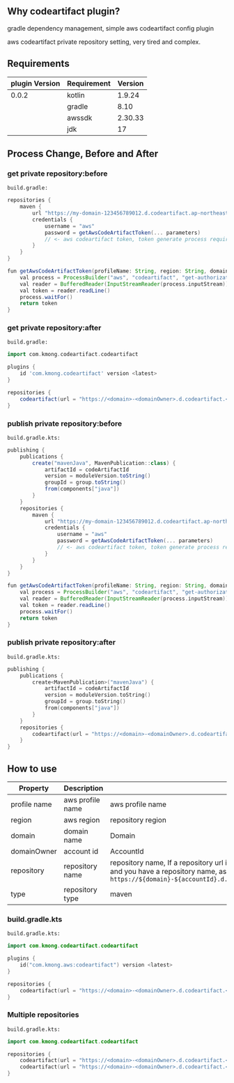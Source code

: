 ## Why codeartifact plugin?

gradle dependency management, simple aws codeartifact config plugin

aws codeartifact private repository setting, very tired and complex.

## Requirements

| plugin Version | Requirement | Version |
|----------------|-------------|---------|
| 0.0.2          | kotlin      | 1.9.24  |
|                | gradle      | 8.10    |
|                | awssdk      | 2.30.33 |
|                | jdk         | 17      |

## Process Change, Before and After
### get private repository:before

`build.gradle:`

```groovy
repositories {
    maven {
        url "https://my-domain-123456789012.d.codeartifact.ap-northeast-2.amazonaws.com/maven/my-repo"
        credentials {
            username = "aws"
            password = getAwsCodeArtifactToken(... parameters)
            // <- aws codeartifact token, token generate process required
        }
    }
}

fun getAwsCodeArtifactToken(profileName: String, region: String, domain: String, repositoryName: String): String {
    val process = ProcessBuilder("aws", "codeartifact", "get-authorization-token", "--profile", profileName, "--region", region, "--domain", domain, "--domain-owner", "123456789012", "--repository", repositoryName).start()
    val reader = BufferedReader(InputStreamReader(process.inputStream))
    val token = reader.readLine()
    process.waitFor()
    return token
}
```

### get private repository:after

`build.gradle:`

```groovy
import com.kmong.codeartifact.codeartifact

plugins {
    id 'com.kmong.codeartifact' version <latest>
}

repositories {
    codeartifact(url = "https://<domain>-<domainOwner>.d.codeartifact.<region>.amazonaws.com/<type>/<repository>?profile=<aws profile name, default=default>")
}
```

### publish private repository:before

`build.gradle.kts:`

```groovy
publishing {
    publications {
        create("mavenJava", MavenPublication::class) {
            artifactId = codeArtifactId
            version = moduleVersion.toString()
            groupId = group.toString()
            from(components["java"])
        }
    }
    repositories {
        maven {
            url "https://my-domain-123456789012.d.codeartifact.ap-northeast-2.amazonaws.com/maven/my-repo"
            credentials {
                username = "aws"
                password = getAwsCodeArtifactToken(... parameters)
                // <- aws codeartifact token, token generate process required
            }
        }
    }
}

fun getAwsCodeArtifactToken(profileName: String, region: String, domain: String, repositoryName: String): String {
    val process = ProcessBuilder("aws", "codeartifact", "get-authorization-token", "--profile", profileName, "--region", region, "--domain", domain, "--domain-owner", "123456789012", "--repository", repositoryName).start()
    val reader = BufferedReader(InputStreamReader(process.inputStream))
    val token = reader.readLine()
    process.waitFor()
    return token
}
```

### publish private repository:after

`build.gradle.kts:`

```kotlin
publishing {
    publications {
        create<MavenPublication>("mavenJava") {
            artifactId = codeArtifactId
            version = moduleVersion.toString()
            groupId = group.toString()
            from(components["java"])
        }
    }
    repositories {
        codeartifact(url = "https://<domain>-<domainOwner>.d.codeartifact.<region>.amazonaws.com/<type>/<repository>?profile=<aws profile name, default=default>")
    }
}
```

## How to use

| Property     | Description      | Default                                                                                                                                                                                                                                                     |
|--------------|------------------|-------------------------------------------------------------------------------------------------------------------------------------------------------------------------------------------------------------------------------------------------------------|
| profile name | aws profile name | aws profile name                                                                                                                                                                                                                                            |
| region       | aws region       | repository region                                                                                                                                                                                                                                           |
| domain       | domain name      | Domain                                                                                                                                                                                                                                                      |
| domainOwner  | account id       | AccountId                                                                                                                                                                                                                                                   |
| repository   | repository name  | repository name, If a repository url is present, this value is ignored. If you don't have a repository url and you have a repository name, assemble it as `https://${domain}-${accountId}.d.codeartifact.${region}.amazonaws.com/maven/${repositoryName}/.` |
| type         | repository type  | maven                                                                                                                                                                                                                                                       |

### build.gradle.kts

`build.gradle.kts:`

```kotlin
import com.kmong.codeartifact.codeartifact

plugins {
    id("com.kmong.aws:codeartifact") version <latest>
}

repositories {
    codeartifact(url = "https://<domain>-<domainOwner>.d.codeartifact.<region>.amazonaws.com/<type>/<repository>?profile=<aws profile name, default=default>")
}
```

### Multiple repositories

`build.gradle.kts:`

```kotlin
import com.kmong.codeartifact.codeartifact

repositories {
    codeartifact(url = "https://<domain>-<domainOwner>.d.codeartifact.<region>.amazonaws.com/<type>/<repository>?profile=<aws profile name, default=default>")
    codeartifact(url = "https://<domain>-<domainOwner>.d.codeartifact.<region>.amazonaws.com/<type>/<repository>?profile=<aws profile name, default=default>")
}
```
